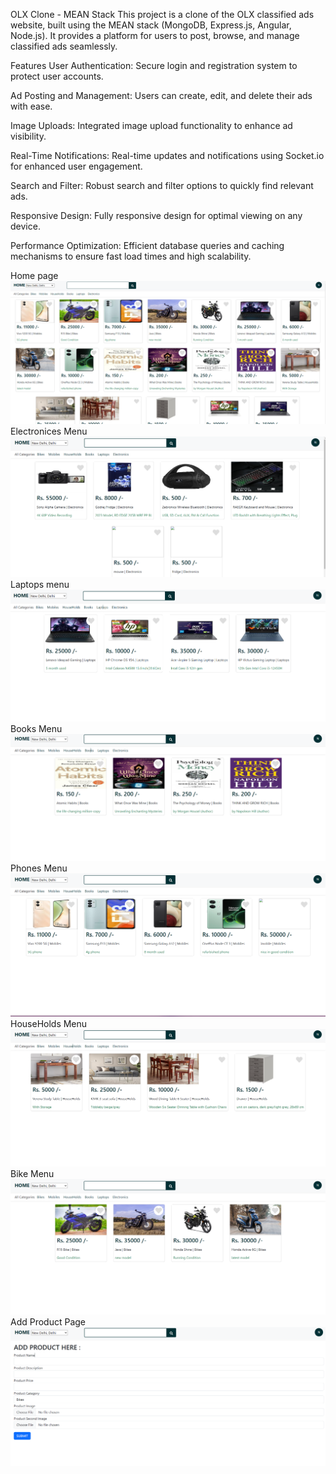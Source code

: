 OLX Clone - MEAN Stack
This project is a clone of the OLX classified ads website, built using the MEAN stack (MongoDB, Express.js, Angular, Node.js). It provides a platform for users to post, browse, and manage classified ads seamlessly.

Features
User Authentication: Secure login and registration system to protect user accounts.

Ad Posting and Management: Users can create, edit, and delete their ads with ease.

Image Uploads: Integrated image upload functionality to enhance ad visibility.

Real-Time Notifications: Real-time updates and notifications using Socket.io for enhanced user engagement.

Search and Filter: Robust search and filter options to quickly find relevant ads.

Responsive Design: Fully responsive design for optimal viewing on any device.

Performance Optimization: Efficient database queries and caching mechanisms to ensure fast load times and high scalability.
 
 Home page 
 ![alt text](<mswd home.png>)
 Electronices Menu
 ![alt text](ELECTROCIES.png)
 Laptops menu
 ![alt text](LAPTOPS.png) 
 Books Menu
 ![alt text](BOOKS.png)
 Phones Menu
 ![alt text](PHONE.png) 
 HouseHolds Menu
 ![alt text](HOUSEHOLDS.png) 
 Bike Menu
 ![alt text](BIKE.png) 
 Add Product Page
 ![alt text](<ADD PRODUCT.png>)
